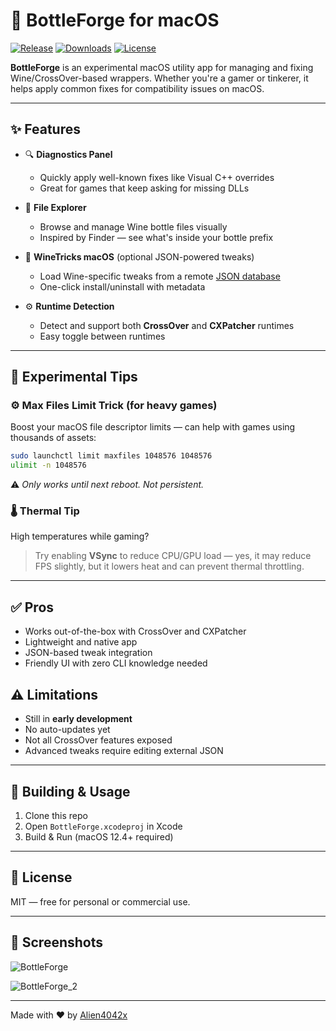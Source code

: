 # 🍷 BottleForge for macOS

[![Release](https://img.shields.io/github/v/release/Alien4042x/BottleForge)](https://github.com/Alien4042x/BottleForge/releases)
[![Downloads](https://img.shields.io/github/downloads/Alien4042x/BottleForge/total)](https://github.com/Alien4042x/BottleForge/releases)
[![License](https://img.shields.io/github/license/Alien4042x/BottleForge)](https://github.com/Alien4042x/BottleForge/blob/main/LICENSE)

**BottleForge** is an experimental macOS utility app for managing and fixing Wine/CrossOver-based wrappers. Whether you're a gamer or tinkerer, it helps apply common fixes for compatibility issues on macOS.

---

## ✨ Features

- 🔍 **Diagnostics Panel**
  - Quickly apply well-known fixes like Visual C++ overrides
  - Great for games that keep asking for missing DLLs

- 📁 **File Explorer**
  - Browse and manage Wine bottle files visually
  - Inspired by Finder — see what's inside your bottle prefix

- 🍷 **WineTricks macOS** (optional JSON-powered tweaks)
  - Load Wine-specific tweaks from a remote [JSON database](https://github.com/Alien4042x/winemactricks-json)
  - One-click install/uninstall with metadata

- ⚙️ **Runtime Detection**
  - Detect and support both **CrossOver** and **CXPatcher** runtimes
  - Easy toggle between runtimes
---

## 🧪 Experimental Tips

### ⚙️ Max Files Limit Trick (for heavy games)
Boost your macOS file descriptor limits — can help with games using thousands of assets:

```sh
sudo launchctl limit maxfiles 1048576 1048576
ulimit -n 1048576
```

⚠️ *Only works until next reboot. Not persistent.*

### 🌡️ Thermal Tip
High temperatures while gaming?

> Try enabling **VSync** to reduce CPU/GPU load — yes, it may reduce FPS slightly, but it lowers heat and can prevent thermal throttling.

---

## ✅ Pros

- Works out-of-the-box with CrossOver and CXPatcher
- Lightweight and native app
- JSON-based tweak integration
- Friendly UI with zero CLI knowledge needed

## ⚠️ Limitations

- Still in **early development**
- No auto-updates yet
- Not all CrossOver features exposed
- Advanced tweaks require editing external JSON

---

## 🔧 Building & Usage

1. Clone this repo
2. Open `BottleForge.xcodeproj` in Xcode
3. Build & Run (macOS 12.4+ required)

---

## 🪪 License
MIT — free for personal or commercial use.

---

## 📸 Screenshots
![BottleForge](https://github.com/user-attachments/assets/2519a710-d37f-4773-96c2-a007becd2a1d)

![BottleForge_2](https://github.com/user-attachments/assets/eae78b7f-92e5-4e54-9663-586ef3eaae97)

---

Made with ❤️ by [Alien4042x](https://github.com/Alien4042x)
